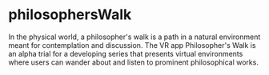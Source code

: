 # philosophersWalk
In the physical world, a philosopher's walk is a path in a natural environment meant for contemplation and discussion.  The VR app Philosopher's Walk is an alpha trial for a developing series that presents virtual environments where users can wander about and listen to prominent philosophical works.
